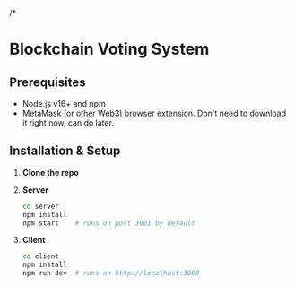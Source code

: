 /*
# Blockchain Voting System

## Prerequisites
- Node.js v16+ and npm
- MetaMask (or other Web3) browser extension. Don't need to download it right now, can do later.

## Installation & Setup

1. **Clone the repo**

2. **Server**
   ```bash
   cd server
   npm install
   npm start    # runs on port 3001 by default
   ```

3. **Client**
   ```bash
   cd client
   npm install
   npm run dev  # runs on http://localhost:3000
   ```